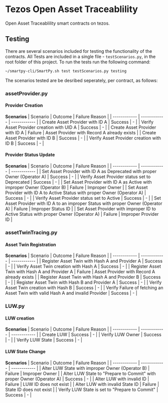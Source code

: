# Tezos Open Asset Traceablility

Open Asset Traceablility smart contracts on tezos.

## Testing

There are several scenarios included for testing the functionality of the contracts. All Tests are included in a single file - `testScenarios.py`, in the root folder of this project.  To run the tests run the following command:

`~/smartpy-cli/SmartPy.sh test testScenarios.py testing`

The scenarios tested are be desribed seperately, per contract, as follows:

### assetProvider.py

#### Provider Creation

**Scenarios**
|  Scenario |  Outcome  | Failure Reason |
| ------------ | ------------ | ------------ |
| Create Asset Provider with ID A | Success | - |
| Verify Asset Provider creation with UID A | Success | - |
| Create Asset Provider with ID A | Failure | Asset Provider with Record A already exists |
| Create Asset Provider with ID B | Success | - |
| Verify Asset Provider creation with ID B | Success | - |

#### Provider Status Update

**Scenarios**
|  Scenario |  Outcome  | Failure Reason |
| ------------ | ------------ | ------------ |
| Set Asset Provider with ID A as Deprecated with proper Owner (Operator A) | Success | - |
| Verify Asset Provider status set to Deprecated | Success | - |
| Set Asset Provider with ID A as Active with improper Owner (Operator B) | Failure | Improper Owner |
| Set Asset Provider with ID A to Active Status with proper Owner (Operator A) | Success | - |
| Verify Asset Provider status set to Active | Success | - |
| Set Asset Provider with ID A to an improper Status with proper Owner (Operator A) | Failure | Improper Status ID |
| Set Asset Provider with improper ID to Active Status with proper Owner (Operator A) | Failure | Improper Provider ID |

### assetTwinTracing.py

#### Asset Twin Registration

**Scenarios**
|  Scenario |  Outcome  | Failure Reason |
| ------------ | ------------ | ------------ |
| Register Asset Twin with Hash A and Provider A | Success | - |
| Verify Asset Twin creation with Hash A | Success | - |
| Register Asset Twin with Hash A and Provider A | Failure | Asset Provider with Record A already exists |
| Register Asset Twin with Hash A and Provider B | Success | - |
| Register Asset Twin with Hash B and Provider A | Success | - |
| Verify Asset Twin creation with Hash B | Success | - |
| Verify Failure of fetching an Asset Twin with valid Hash A and invalid Provider | Success | - |

### LUW.py

#### LUW creation

**Scenarios**
|  Scenario |  Outcome  | Failure Reason |
| ------------ | ------------ | ------------ |
| Create LUW | Success | - |
| Verify LUW Owner | Success | - |
| Verify LUW State | Success | - |

#### LUW State Change

**Scenarios**
|  Scenario |  Outcome  | Failure Reason |
| ------------ | ------------ | ------------ |
| Alter LUW State with improper Owner (Operator B) | Failure | Improper Owner |
| Alter LUW State to "Prepare to Commit" with proper Owner (Operator A) | Success | - |
| Alter LUW with invalid ID | Failure | LUW ID does not exist |
| Alter LUW with invalid State ID | Failure | State ID does not exist |
| Verify LUW State is set to "Prepare to Commit" | Success | - |